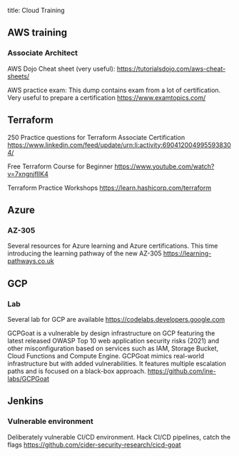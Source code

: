 title: Cloud Training

## AWS training

### Associate Architect

AWS Dojo Cheat sheet (very useful): <https://tutorialsdojo.com/aws-cheat-sheets/>

AWS practice exam: This dump contains exam from a lot of certification. Very useful to prepare a certification 
<https://www.examtopics.com/>

## Terraform

250 Practice questions for Terraform Associate Certification <https://www.linkedin.com/feed/update/urn:li:activity:6904120049955938304/>

Free Terraform Course for Beginner <https://www.youtube.com/watch?v=7xngnjfIlK4>

Terraform Practice Workshops <https://learn.hashicorp.com/terraform>

## Azure

### AZ-305

Several resources for Azure learning and Azure certifications. This time introducing the learning pathway of the new AZ-305 <https://learning-pathways.co.uk>

## GCP

### Lab

Several lab for GCP are available <https://codelabs.developers.google.com>

GCPGoat is a vulnerable by design infrastructure on GCP featuring the latest released OWASP Top 10 web application security risks (2021) and other misconfiguration based on services such as IAM, Storage Bucket, Cloud Functions and Compute Engine. GCPGoat mimics real-world infrastructure but with added vulnerabilities. It features multiple escalation paths and is focused on a black-box approach. <https://github.com/ine-labs/GCPGoat>

## Jenkins

### Vulnerable environment

Deliberately vulnerable CI/CD environment. Hack CI/CD pipelines, catch the flags <https://github.com/cider-security-research/cicd-goat>
